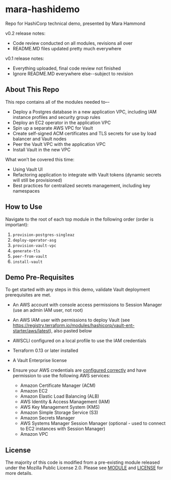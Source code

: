 # mara-hashidemo
 Repo for HashiCorp technical demo, presented by Mara Hammond

v0.2 release notes:
* Code review conducted on all modules, revisions all over
* README.MD files updated pretty much everywhere

v0.1 release notes:
* Everything uploaded, final code review not finished
* Ignore README.MD everywhere else--subject to revision

## About This Repo

This repo contains all of the modules needed to–-
* Deploy a Postgres database in a new application VPC, including IAM instance profiles and security group rules
* Deploy an EC2 operator in the application VPC
* Spin up a separate AWS VPC for Vault
* Create self-signed ACM certificates and TLS secrets for use by load balancer and Vault nodes
* Peer the Vault VPC with the application VPC 
* Install Vault in the new VPC

What won’t be covered this time:
* Using Vault UI
* Refactoring application to integrate with Vault tokens (dynamic secrets will still be provisioned)
* Best practices for centralized secrets management, including key namespaces

## How to Use

Navigate to the root of each top module in the following order (order is important):
1. `provision-postgres-singleaz`
2. `deploy-operator-asg`
3. `provision-vault-vpc`
4. `generate-tls`
5. `peer-from-vault`
6. `install-vault`

## Demo Pre-Requisites

To get started with any steps in this demo, validate Vault deployment prerequisites are met.
* An AWS account with console access permissions to Session Manager (use an admin IAM user, not root)
* An AWS IAM user with permissions to deploy Vault (see https://registry.terraform.io/modules/hashicorp/vault-ent-starter/aws/latest), also pasted below
* AWSCLI configured on a local profile to use the IAM credentials
* Terraform 0.13 or later installed
* A Vault Enterprise license

* Ensure your AWS credentials are [configured
  correctly](https://docs.aws.amazon.com/cli/latest/userguide/cli-configure-files.html)
  and have permission to use the following AWS services:
    * Amazon Certificate Manager (ACM)
    * Amazon EC2
    * Amazon Elastic Load Balancing (ALB)
    * AWS Identity & Access Management (IAM)
    * AWS Key Management System (KMS)
    * Amazon Simple Storage Service (S3)
    * Amazon Secrets Manager
    * AWS Systems Manager Session Manager (optional - used to connect to EC2
      instances with Session Manager)
    * Amazon VPC

## License

The majority of this code is modified from a pre-existing module released under the 
Mozilla Public License 2.0. 
Please see [MODULE](https://registry.terraform.io/modules/hashicorp/vault-ent-starter/aws/latest) 
and [LICENSE](https://github.com/hashicorp/terraform-aws-vault-ent-starter/blob/main/LICENSE)
for more details.
